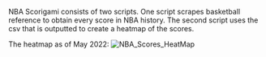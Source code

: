 NBA Scorigami consists of two scripts. One script scrapes basketball reference to obtain every score in NBA history. The second script uses the csv that is outputted to create a heatmap of the scores.

The heatmap as of May 2022:
![NBA_Scores_HeatMap](https://github.com/HakobChalikyan/NBA_Scorigami/assets/59899835/93486d3a-7685-43d9-8b81-82be5ff66ff5)
